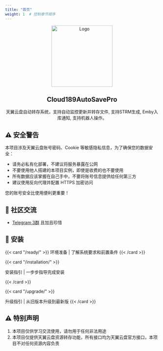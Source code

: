 ```yaml
---
title: "首页"
weight: 1  # 控制章节顺序
---
```


<div align="center">
    <img src="/images/logo.png" alt="Logo" width="200">
    <h2>Cloud189AutoSavePro</h2>
    <p>天翼云盘自动转存系统，支持自动监控更新并转存文件, 支持STRM生成, Emby入库通知, 支持机器人操作。</p>
</div>

## ⚠️ 安全警告

本项目涉及天翼云盘账号密码、Cookie 等敏感隐私信息，为了确保您的数据安全：

- 请务必私有化部署，不建议将服务暴露在公网
- 不要使用他人搭建的本项目实例，即使是收费的也不要使用
- 所有数据应该掌握在自己手中，不要将账号信息提供给任何第三方
- 建议使用反向代理并配置 HTTPS 加密访问

您的账号安全比使用便利更重要！


## 💬 社区交流
- [Telegram 3群](https://t.me/cloud189_auto_save3) 且加且珍惜


## 🔧 安装
<div class="feature-cards">

{{< card "/ready/" >}}
环境准备 |  了解系统要求和前置条件
{{< /card >}}


{{< card "/installation/" >}}

安装指引 |  一步步指导完成安装

{{< /card >}}

{{< card "/upgrade/" >}}

升级指引 |  从旧版本升级到最新版
{{< /card >}}

</div>

## ⚠️ 特别声明

1. 本项目仅供学习交流使用，请勿用于任何非法用途
2. 本项目仅提供天翼云盘资源转存功能，所有接口均为天翼云盘官方接口，本项目不对任何资源内容负责

